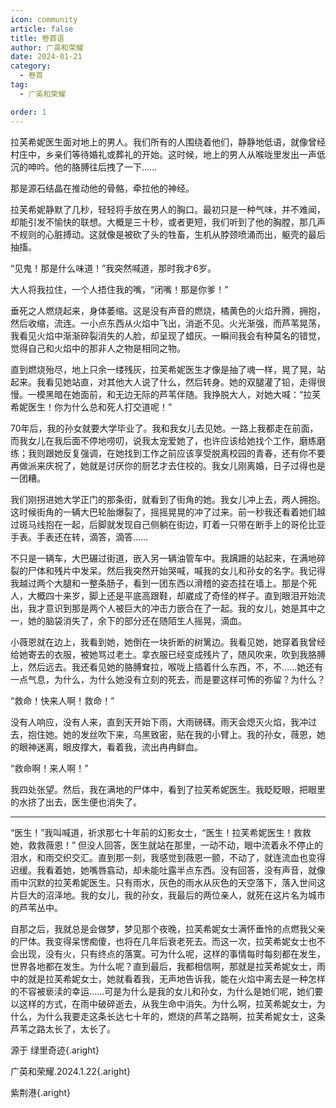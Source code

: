 ```yaml
---
icon: community
article: false
title: 卷首语
author: 广英和荣耀
date: 2024-01-21
category:
  - 卷首
tag:
  - 广英和荣耀

order: 1
---
```

<!-- more -->

拉芙希妮医生面对地上的男人。我们所有的人围绕着他们，静静地低语，就像曾经村庄中，乡亲们等待婚礼或葬礼的开始。这时候，地上的男人从喉咙里发出一声低沉的呻吟。他的胳膊往后拽了一下……

那是源石结晶在推动他的骨骼，牵拉他的神经。

拉芙希妮静默了几秒，轻轻将手放在男人的胸口。最初只是一种气味，并不难闻，却能引发不愉快的联想。大概是三十秒，或者更短，我们听到了他的胸膛，那几声不规则的心脏搏动。这就像是被砍了头的牲畜，生机从脖颈喷涌而出，躯壳的最后抽搐。

“见鬼！那是什么味道！”我突然喊道，那时我才6岁。

大人将我拉住，一个人捂住我的嘴，“闭嘴！那是你爹！”

垂死之人燃烧起来，身体萎缩。这是没有声音的燃烧，橘黄色的火焰升腾，拥抱，然后收缩，流连。一小点东西从火焰中飞出，消逝不见。火光渐强，而芦苇晃荡，我看见火焰中渐渐碎裂消失的人脸，却呈现了蜡灰。一瞬间我会有种莫名的错觉，觉得自己和火焰中的那非人之物是相同之物。

直到燃烧殆尽，地上只余一缕残灰，拉芙希妮医生才像是抽了魂一样，晃了晃，站起来。我看见她站直，对其他大人说了什么，然后转身。她的双腿灌了铅，走得很慢。一模黑暗在她面前，和无边无际的芦苇伴随。我挣脱大人，对她大喊：“拉芙希妮医生！你为什么总和死人打交道呢！”

70年后，我的孙女就要大学毕业了。我和我女儿去见她。一路上我都走在前面，而我女儿在我后面不停地唠叨，说我太宠爱她了，也许应该给她找个工作，磨练磨练；我则跟她反复强调，在她找到工作之前应该享受脱离校园的青春，还有你不要再做派来庆祝了，她就是讨厌你的厨艺才去住校的。我女儿刚离婚，日子过得也是一团糟。

我们刚拐进她大学正门的那条街，就看到了街角的她。我女儿冲上去，两人拥抱。这时候街角的一辆大巴轮胎爆裂了，摇摇晃晃的冲了过来。前一秒我还看着她们越过斑马线抱在一起，后脚就发现自己侧躺在街边，盯着一只带在断手上的哥伦比亚手表。手表还在转，滴答，滴答……

不只是一辆车，大巴碾过街道，嵌入另一辆油管车中。我蹒跚的站起来，在满地碎裂的尸体和残片中发呆。然后我突然开始哭喊，喊我的女儿和孙女的名字。我记得我越过两个大腿和一整条肠子，看到一团东西以滑稽的姿态挂在墙上。那是个死人，大概四十来岁，脚上还是平底高跟鞋，却崴成了奇怪的样子。直到眼泪开始流出，我才意识到那是两个人被巨大的冲击力嵌合在了一起。我的女儿，她是其中之一，她的脑袋消失了，余下的部分还在随陌生人摇晃，滴血。

小薇恩就在边上，我看到她，她倒在一块折断的树篱边。我看见她，她穿着我曾经给她寄去的衣服，被她骂过老土。拿衣服已经变成残片了，随风吹来，吹到我胳膊上，然后远去。我还看见她的胳膊耷拉，喉咙上插着什么东西，不，不……她还有一点气息，为什么，为什么她没有立刻的死去，而是要这样可怖的弥留？为什么？

“救命！快来人啊！救命！”

没有人响应，没有人来，直到天开始下雨，大雨磅礴。雨天会熄灭火焰，我冲过去，抱住她。她的发丝吹下来，乌黑致密，贴在我的小臂上。我的孙女，薇恩，她的眼神迷离，眼皮撑大，看着我，流出冉冉鲜血。

“救命啊！来人啊！”

我四处张望。然后，我在满地的尸体中，看到了拉芙希妮医生。我眨眨眼，把眼里的水挤了出去，医生便也消失了。

---

“医生！”我叫喊道，祈求那七十年前的幻影女士，“医生！拉芙希妮医生！救救她，救救薇恩！”
但没人回答，医生就站在那里，一动不动，眼中流着永不停止的泪水，和雨交织交汇。直到那一刻，我感觉到薇恩一颤，不动了，就连流血也变得迟缓。我看着她，她嘴唇翕动，却未能吐露半点东西。没有回答，没有声音，就像雨中沉默的拉芙希妮医生。只有雨水，灰色的雨水从灰色的天空落下，落入世间这片巨大的沼泽地。我的女儿，我的孙女，我最后的两位亲人，就死在这片名为城市的芦苇丛中。

自那之后，我就总是会做梦，梦见那个夜晚，拉芙希妮女士满怀垂怜的点燃我父亲的尸体。我变得呆愣痴傻，也将在几年后衰老死去。而这一次，拉芙希妮女士也不会出现，没有火，只有终点的落寞。可为什么呢，这样的事情每时每刻都在发生，世界各地都在发生。为什么呢？直到最后，我都相信啊，那就是拉芙希妮女士，雨中的就是拉芙希妮女士，她就看着我，无声地告诉我，能在火焰中离去是一种怎样的不容被亵渎的幸运……可是为什么是我的女儿和孙女，为什么是她们呢，她们要以这样的方式，在雨中破碎逝去，从我生命中消失。为什么啊，拉芙希妮女士，为什么，为什么我要走这条长达七十年的，燃烧的芦苇之路啊，拉芙希妮女士，这条芦苇之路太长了，太长了。<eod />

源于 绿里奇迹{.aright}

广英和荣耀.2024.1.22{.aright}

紫荆港{.aright}